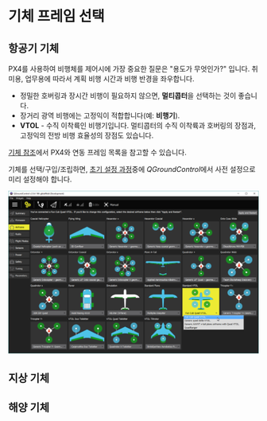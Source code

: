 # 기체 프레임 선택

## 항공기 기체

PX4를 사용하여 비행체를 제어시에 가장 중요한 질문은 "용도가 무엇인가?" 입니다. 취미용, 업무용에 따라서 계획 비행 시간과 비행 반경을 좌우합니다.

- 정밀한 호버링과 장시간 비행이 필요하지 않으면, **멀티콥터**을 선택하는 것이 좋습니다.
- 장거리 광역 비행에는 고정익이 적합합니다(예: **비행기**).
- **VTOL** - 수직 이착륙인 비행기입니다. 멀티콥터의 수직 이착륙과 호버링의 장점과, 고정익의 전방 비행 효율성의 장점도 있습니다.

[기체 참조](../airframes/airframe_reference.md)에서 PX4와 연동 프레임 목록을 참고할 수 있습니다.

기체를 선택/구입/조립하면, [초기 설정 과정](../config/README.md)중에 *QGroundControl*에서 사전 설정으로 미리 설정해야 합니다.

![프레임 선택](../../assets/qgc/setup/airframe/frame_selection.png)

<!-- 
### Types of VTOL

Depending on the way the VTOL flies in copter mode or how it makes the transition there are three main types of VTOL aircraft.

**Multicopter - Airplane** - Generic airplane with pusher/puller motor and separate motors for vertical thrust. The VTOL hovers with its vertical motors. The transition is done when the forward motors are enabled and after the plane reaches cruising speed the hover motors are disabled in horizontal flight.

**Tail-sitter** - Airplane with two or more motors that sits on its tail while landed, then in vertical flight it balances in vertical frame orientation. The transition is made when the whole airplane changes its orientation from vertical to horizontal.

**Tilt-rotor** - Airplane with two or more motors that mechanical swing around an Y axis. The transition is done when gradually the motors change the thrust vector from vertical to horizontal.

-->

## 지상 기체

## 해양 기체